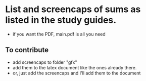 # List and screencaps of sums as listed in the study guides.
* if you want the PDF, main.pdf is all you need
## To  contribute
* add screencaps to folder "gfx"
* add them to the latex document like the ones already there. 
* or, just add the screencaps and I'll add them to the document
